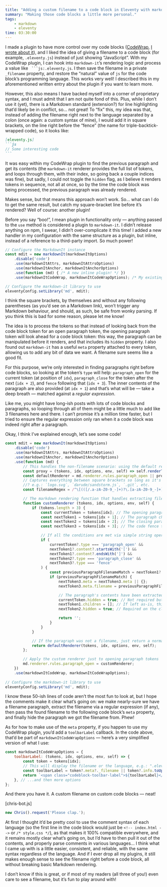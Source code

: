 ```yaml
---
title: "Adding a custom filename to a code block in Eleventy with markdown-it"
summary: "Making those code blocks a little more personal."
tags:
    - markdown
    - eleventy
time: 03:30:00
---
```


I made a plugin to have more control over my code blocks ([CodeWrap](/projects/markdown-it-codewrap/), [I wrote about it](/blog/markdown-it-codewrap/)), and I liked the idea of giving a filename to a code block (for example, `.eleventy.js`) instead of just showing “JavaScript”. With my CodeWrap plugin, I can hook into `markdown-it`’s rendering logic and process a value like `` ```js:.eleventy.js``. I then save the filename in a private `_filename` property, and restore the “natural” value of `js` for the code block’s programming language. This works very well! I described this in my aforementioned written entry about the plugin if you want to learn more.

However, this also means I have backed myself into a corner of proprietary syntax, and I must admit that I am not quite fond of this. Plus, while I don’t use it (yet), there is a Markdown standard (extension?) for line highlighting that’d likely be in conflict, so… not great! To “fix” this, my idea was that, instead of adding the filename right next to the language separated by a colon (once again: a custom syntax of mine), I would add it in square brackets, on the line right before the “fence” (the name for triple-backtick-wrapped code), so it looks like:

`````md
[eleventy.js]
```js
// Some interesting code
```
`````

It was easy within my CodeWrap plugin to find the previous paragraph and get its contents (the `markdown-it` renderer provides the full list of tokens, and loops through them, with their index, so going back a couple indices was fine), but sadly, I could not toggle the `hidden` flag, as I believe it renders tokens in sequence, not all at once, so by the time the code block was being processed, the previous paragraph was already rendered.

Makes sense, but that means this approach won’t work. So… what can I do to get the same result, but catch my square-bracket line before it’s rendered? Well of course: another plugin!

Before you say “boo!”, I mean plugin in functionality only — anything passed to the `use` method is considered a plugin to `markdown-it`. I didn’t release anything on npm, I swear, I didn’t over-complicate it this time! I added a new handler in my configuration with the same structure as a plugin, but inline, instead of a reference to a third-party import. So much power!

```js
// Configure the MarkdownIt instance
const mdit = new markdownIt(markdownItOptions)
	.disable('code')
	.use(markdownItAttrs, markdownItAttrsOptions)
	.use(markdownItAnchor, markdownItAnchorOptions)
	.use(function (md) { /* A new inline plugin! */ })
	.use(markdownItCodeWrap, markdownItCodeWrapOptions); /* My existing plugin! */

// Configure the markdown-it library to use
eleventyConfig.setLibrary('md', mdit);
```

I think the square brackets, by themselves and without any following parentheses (as you’d see on a Markdown link), won’t trigger any Markdown behaviour, and should, as such, be safe from wonky parsing. If you think this is bad for some reason, please let me know!

The idea is to process the tokens so that instead of looking back from the code block token for an open paragraph token, the opening paragraph token will look ahead for a code block token: this way, the paragraph can be manipulated before it renders, and that includes its `hidden` property. I also found out `markdown-it` has a useful `meta` property attached to every token, allowing us to add any bit of data we want. A filename sure seems like a good fit.

For this purpose, we’re only interested in finding paragraphs right before code blocks, so looking at the token’s `type` will help: `paragraph_open` for the current token (at position of `idx`), `paragraph_close` for the token after the next (`idx + 2`), and `fence` following that (`idx + 3`). The inner contents of the paragraph are also provided (at `idx + 1`) and that’s what will be — take a deep breath — matched against a *regular expression*.

Like me, you might have long-ish posts with lots of code blocks and paragraphs, so looping through all of them might be a little much to add like 3 filenames here and there. I can’t promise it’s a million time faster, but I tried to ensure the regular expression only ran when it a code block was indeed right after a paragraph.

Okay, I think I’ve explained enough, let’s see some code!

```js
const mdit = new markdownIt(markdownItOptions)
	.disable('code')
	.use(markdownItAttrs, markdownItAttrsOptions)
	.use(markdownItAnchor, markdownItAnchorOptions)
	.use(function (md) {
		// This handles the non-filename scenario: using the default renderer
		const proxy = (tokens, idx, options, env, self) => self.renderToken(tokens, idx, options);
		const defaultRenderer = md.renderer.rules.paragraph_open || proxy;
		// Captures everything between square brackets so long as it's the only content and has a dot and extension
		//? e.g.: `logo.svg`, `darude/sandstorm.js`, `.git`, etc.
		const filenameRegex = /^\[(([/.a-zA-Z0-9_-]+)?\.[a-zA-Z0-9_-]+)\]$/;

		// The markdown rendering function that handles extracting filenames if found
		function customRenderer (tokens, idx, options, env, self) {
			if (tokens.length > 3) {
				const currentToken = tokens[idx]; // The opening paragraph token (definitely)
				const nextToken1 = tokens[idx + 1]; // The paragraph child contents token (likely)
				const nextToken2 = tokens[idx + 2]; // The closing paragraph token (probably)
				const nextToken3 = tokens[idx + 3]; // The code fence token (hopefully)

				// If all the conditions are met via simple string operations, we can run the more intensive regular expression to find a filename
				if (
					currentToken?.type === 'paragraph_open' &&
					nextToken1?.content?.startsWith('[') &&
					nextToken1?.content?.endsWith(']') &&
					nextToken2?.type === 'paragraph_close' &&
					nextToken3?.type === 'fence'
				) {
					const previousParagraphFilenameMatch = nextToken1?.content.match(filenameRegex);
					if (previousParagraphFilenameMatch) {
						nextToken3.meta = nextToken3.meta || {};
						nextToken3.meta.filename = previousParagraphFilenameMatch[1]; // Use everything captured between the square brackets (group 1)

						// The paragraph's contents have been extracted, and it can now be hidden
						currentToken.hidden = true; // Not required but it just feels cleaner to have both opening and closing tokens hidden
						nextToken1.children = []; // If left as-is, this will render raw text, without the wrapping paragraph tag
						nextToken2.hidden = true; // Required on the closing token!

						return '';
					}
				}
			}

			// If the paragraph was not a filename, just return a normal render
			return defaultRenderer(tokens, idx, options, env, self);
		};

		// Apply the custom renderer just to opening paragraph tokens
		md.renderer.rules.paragraph_open = customRenderer;
	})
	.use(markdownItCodeWrap, markdownItCodeWrapOptions);
	
// Configure the markdown-it library to use
eleventyConfig.setLibrary('md', mdit);
```

I know these 50-ish lines of code aren’t the most fun to look at, but I hope the comments make it clear what’s going on: we make nearly-sure we have a filename paragraph, extract the filename via a regular expression (if any), then pass the found filename to the following code block’s `meta` property, and finally hide the paragraph we got the filename from. Phew!

As for how to make use of the `meta` property, if you happen to use my CodeWrap plugin, you’d add a `toolbarLabel` callback. In the code above, that’d be part of `markdownItCodeWrapOptions` — here’s a very simplified version of what I use:

```js
const markdownItCodeWrapOptions = {
	toolbarLabel: (tokens, idx, options, env, self) => {
		const token = tokens[idx];
		// This will display the filename or the language, e.g.: ".eleventy.js" or "JS"
		const toolbarLabel = token?.meta?._filename || token?.info.toUpperCase() || 'Code';
		return `<span class="codeblock-toolbar-label">${toolbarLabel}</span>`;
	}, // ...and then more options
};
```

And there you have it. A custom filename on custom code blocks — neat!

[chris-bot.js]

```js
new Chris().request('Please clap.');
```

At first I thought it’d be pretty cool to use the comment syntax of each language (so the first line in the code block would just be `<!-- index.html -->` or `/* style.css */`), as that makes it 100% compatible everywhere, and it remains mostly clear what’s going on, but I’d have to then pull it out of the contents, and properly parse comments in various languages… I think what I came up with is a little easier, consistent, and reliable, with the same syntax regardless of the language. And if I ever drop all my plugins, it still makes enough sense to see the filename right before a code block, all without breaking basic Markdown rendering.

I don’t know if this is great, or if most of my readers (all three of you!) even care to see a filename, but it’s fun to play around with!